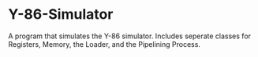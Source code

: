 # Y-86-Simulator
A program that simulates the Y-86 simulator.
Includes seperate classes for Registers, Memory,
the Loader, and the Pipelining Process.
